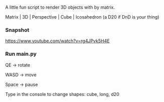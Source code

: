 A little fun script to render 3D objects with by matrix.

Matrix | 3D | Perspective | Cube | Icosahedron (a D20 if DnD is your thing)


### Snapshot

https://www.youtube.com/watch?v=rg4JPvk5H4E

### Run main.py

QE -> rotate

WASD -> move

Space -> pause

Type in the console to change shapes: cube, long, d20

